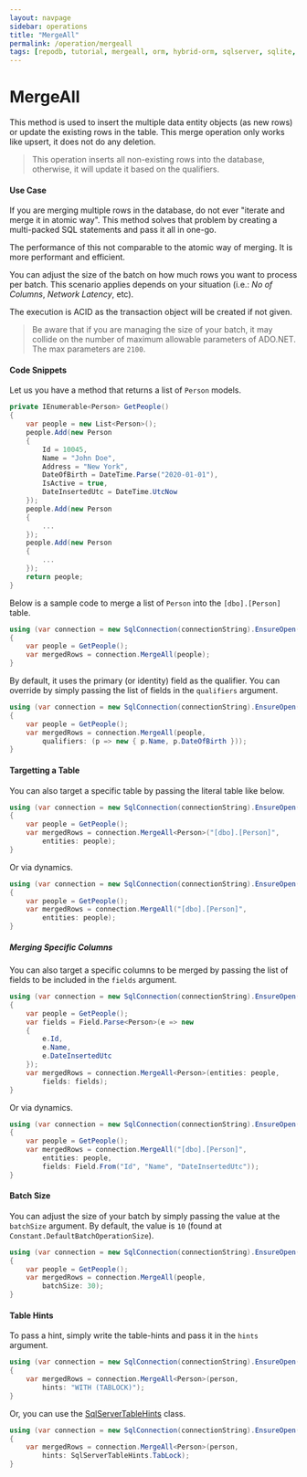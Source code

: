 ```yaml
---
layout: navpage
sidebar: operations
title: "MergeAll"
permalink: /operation/mergeall
tags: [repodb, tutorial, mergeall, orm, hybrid-orm, sqlserver, sqlite, mysql, postgresql]
---
```


# MergeAll

This method is used to insert the multiple data entity objects (as new rows) or update the existing rows in the table. This merge operation only works like upsert, it does not do any deletion.

> This operation inserts all non-existing rows into the database, otherwise, it will update it based on the qualifiers.

#### Use Case

If you are merging multiple rows in the database, do not ever "iterate and merge it in atomic way". This method solves that problem by creating a multi-packed SQL statements and pass it all in one-go.

The performance of this not comparable to the atomic way of merging. It is more performant and efficient.

You can adjust the size of the batch on how much rows you want to process per batch. This scenario applies depends on your situation (i.e.: *No of Columns*, *Network Latency*, etc).

The execution is ACID as the transaction object will be created if not given.

> Be aware that if you are managing the size of your batch, it may collide on the number of maximum allowable parameters of ADO.NET. The max parameters are `2100`.

#### Code Snippets

Let us you have a method that returns a list of `Person` models.

```csharp
private IEnumerable<Person> GetPeople()
{
	var people = new List<Person>();
	people.Add(new Person
	{
		Id = 10045,
		Name = "John Doe",
		Address = "New York",
		DateOfBirth = DateTime.Parse("2020-01-01"),
		IsActive = true,
		DateInsertedUtc = DateTime.UtcNow
	});
	people.Add(new Person
	{
		...
	});
	people.Add(new Person
	{
		...
	});
	return people;
}
```

Below is a sample code to merge a list of `Person` into the `[dbo].[Person]` table.

```csharp
using (var connection = new SqlConnection(connectionString).EnsureOpen())
{
	var people = GetPeople();
	var mergedRows = connection.MergeAll(people);
}
```

By default, it uses the primary (or identity) field as the qualifier. You can override by simply passing the list of fields in the `qualifiers` argument.

```csharp
using (var connection = new SqlConnection(connectionString).EnsureOpen())
{
	var people = GetPeople();
	var mergedRows = connection.MergeAll(people,
        qualifiers: (p => new { p.Name, p.DateOfBirth }));
}
```

#### Targetting a Table

You can also target a specific table by passing the literal table like below.

```csharp
using (var connection = new SqlConnection(connectionString).EnsureOpen())
{
	var people = GetPeople();
	var mergedRows = connection.MergeAll<Person>("[dbo].[Person]",
		entities: people);
}
```

Or via dynamics.

```csharp
using (var connection = new SqlConnection(connectionString).EnsureOpen())
{
	var people = GetPeople();
	var mergedRows = connection.MergeAll("[dbo].[Person]",
		entities: people);
}
```

##### Merging Specific Columns

You can also target a specific columns to be merged by passing the list of fields to be included in the `fields` argument.

```csharp
using (var connection = new SqlConnection(connectionString).EnsureOpen())
{
	var people = GetPeople();
    var fields = Field.Parse<Person>(e => new
    {
        e.Id,
        e.Name,
        e.DateInsertedUtc
    });
	var mergedRows = connection.MergeAll<Person>(entities: people,
		fields: fields);
}
```

Or via dynamics.

```csharp
using (var connection = new SqlConnection(connectionString).EnsureOpen())
{
	var people = GetPeople();
	var mergedRows = connection.MergeAll("[dbo].[Person]",
		entities: people,
		fields: Field.From("Id", "Name", "DateInsertedUtc"));
}
```

#### Batch Size

You can adjust the size of your batch by simply passing the value at the `batchSize` argument. By default, the value is `10` (found at `Constant.DefaultBatchOperationSize`).

```csharp
using (var connection = new SqlConnection(connectionString).EnsureOpen())
{
	var people = GetPeople();
	var mergedRows = connection.MergeAll(people,
		batchSize: 30);
}
```

#### Table Hints

To pass a hint, simply write the table-hints and pass it in the `hints` argument.

```csharp
using (var connection = new SqlConnection(connectionString).EnsureOpen())
{
	var mergedRows = connection.MergeAll<Person>(person,
		hints: "WITH (TABLOCK)");
}
```

Or, you can use the [SqlServerTableHints](/class/sqlservertablehints) class.

```csharp
using (var connection = new SqlConnection(connectionString).EnsureOpen())
{
	var mergedRows = connection.MergeAll<Person>(person,
		hints: SqlServerTableHints.TabLock);
}
```
